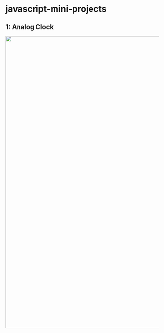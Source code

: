 # javascript-mini-projects

## 1: Analog Clock

<img src="https://media.giphy.com/media/RcBjOvusIm043nXObl/giphy.gif" style="width:100vw">

